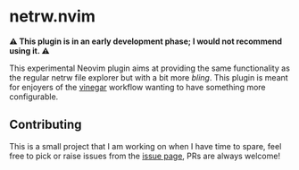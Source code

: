 # netrw.nvim

**⚠️ This plugin is in an early development phase; I would not recommend using it. ⚠️**

This experimental Neovim plugin aims at providing the same functionality as the regular netrw file explorer but with a 
bit more *bling*. This plugin is meant for enjoyers of the [vinegar](https://github.com/tpope/vim-vinegar) workflow
wanting to have something more configurable.

## Contributing
This is a small project that I am working on when I have time to spare, feel free to pick or raise issues from the
[issue page](https://github.com/prichrd/netrw.nvim/issues), PRs are always welcome!
